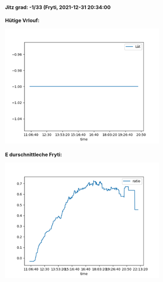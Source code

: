 ### Jitz grad: -1/33 (Fryti, 2021-12-31 20:34:00

### Hütige Vrlouf:
![Graph](Today.png)

### E durschnittleche Fryti:
![Graph](Fryti.png)